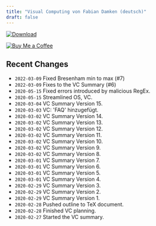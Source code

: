 ```yaml
---
title: "Visual Computing von Fabian Damken (deutsch)"
draft: false
---
```


[![Download](/download.png)](vc-summary.pdf)

[![Buy Me a Coffee](/kofi.png)](https://ko-fi.com/fdamken)

## Recent Changes
- `2022-03-09` Fixed Bresenham min to max (#7)
- `2022-03-09` Fixes to the VC Summary (#6)
- `2020-05-15` Fixed errors introduced by malicious RegEx.
- `2020-05-15` Streamlined OS, VC.
- `2020-03-04` VC Summary Version 15.
- `2020-03-03` VC: 'FAQ' hinzugefügt.
- `2020-03-02` VC Summary Version 14.
- `2020-03-02` VC Summary Version 13.
- `2020-03-02` VC Summary Version 12.
- `2020-03-02` VC Summary Version 11.
- `2020-03-02` VC Summary Version 10.
- `2020-03-02` VC Summary Version 9.
- `2020-03-02` VC Summary Version 8.
- `2020-03-01` VC Summary Version 7.
- `2020-03-01` VC Summary Version 6.
- `2020-03-01` VC Summary Version 5.
- `2020-03-01` VC Summary Version 4.
- `2020-02-29` VC Summary Version 3.
- `2020-02-29` VC Summary Version 2.
- `2020-02-29` VC Summary Version 1.
- `2020-02-28` Pushed outline to TeX document.
- `2020-02-28` Finished VC planning.
- `2020-02-27` Started the VC summary.
